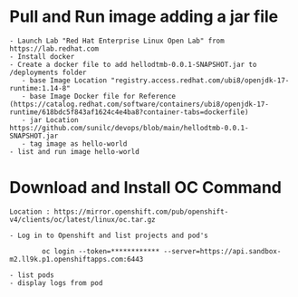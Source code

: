 # Pull and Run image adding a jar file
    - Launch Lab "Red Hat Enterprise Linux Open Lab" from https://lab.redhat.com
    - Install docker    
    - Create a docker file to add hellodtmb-0.0.1-SNAPSHOT.jar to /deployments folder
       - base Image Location "registry.access.redhat.com/ubi8/openjdk-17-runtime:1.14-8"
       - base Image Docker file for Reference (https://catalog.redhat.com/software/containers/ubi8/openjdk-17-runtime/618bdc5f843af1624c4e4ba8?container-tabs=dockerfile)
       - jar Location https://github.com/sunilc/devops/blob/main/hellodtmb-0.0.1-SNAPSHOT.jar
       - tag image as hello-world
    - list and run image hello-world

# Download and Install OC Command
    Location : https://mirror.openshift.com/pub/openshift-v4/clients/oc/latest/linux/oc.tar.gz

    - Log in to Openshift and list projects and pod's
```
        oc login --token=************ --server=https://api.sandbox-m2.ll9k.p1.openshiftapps.com:6443
```
    - list pods
    - display logs from pod